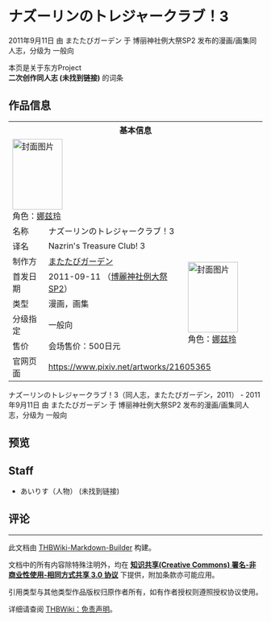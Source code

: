 # ナズーリンのトレジャークラブ！3

<!-- source html: G:\repos\THBWiki-Markdown-Builder\THBWikiMarkdown\Temp\main\c\cd\ns0%3A%E3%83%8A%E3%82%BA%E3%83%BC%E3%83%AA%E3%83%B3%E3%81%AE%E3%83%88%E3%83%AC%E3%82%B8%E3%83%A3%E3%83%BC%E3%82%AF%E3%83%A9%E3%83%96%EF%BC%813.html -->

2011年9月11日 由 またたびガーデン 于 博丽神社例大祭SP2 发布的漫画/画集同人志，分级为 一般向

本页是关于东方Project  
 **二次创作同人志 (未找到链接)** 的词条
## 作品信息

<table><tbody><tr><th colspan="3">基本信息</th></tr><tr><td class="cover-artwork-mobile" colspan="2"><a href="./文件-ナズーリンのトレジャークラブ！3封面.jpg.md" class="image" title="封面图片"><img alt="封面图片" src="https://upload.thwiki.cc/thumb/d/da/%E3%83%8A%E3%82%BA%E3%83%BC%E3%83%AA%E3%83%B3%E3%81%AE%E3%83%88%E3%83%AC%E3%82%B8%E3%83%A3%E3%83%BC%E3%82%AF%E3%83%A9%E3%83%96%EF%BC%813%E5%B0%81%E9%9D%A2.jpg/99px-%E3%83%8A%E3%82%BA%E3%83%BC%E3%83%AA%E3%83%B3%E3%81%AE%E3%83%88%E3%83%AC%E3%82%B8%E3%83%A3%E3%83%BC%E3%82%AF%E3%83%A9%E3%83%96%EF%BC%813%E5%B0%81%E9%9D%A2.jpg" decoding="async" loading="lazy" width="99" height="140" srcset="https://upload.thwiki.cc/thumb/d/da/%E3%83%8A%E3%82%BA%E3%83%BC%E3%83%AA%E3%83%B3%E3%81%AE%E3%83%88%E3%83%AC%E3%82%B8%E3%83%A3%E3%83%BC%E3%82%AF%E3%83%A9%E3%83%96%EF%BC%813%E5%B0%81%E9%9D%A2.jpg/149px-%E3%83%8A%E3%82%BA%E3%83%BC%E3%83%AA%E3%83%B3%E3%81%AE%E3%83%88%E3%83%AC%E3%82%B8%E3%83%A3%E3%83%BC%E3%82%AF%E3%83%A9%E3%83%96%EF%BC%813%E5%B0%81%E9%9D%A2.jpg 1.5x, https://upload.thwiki.cc/thumb/d/da/%E3%83%8A%E3%82%BA%E3%83%BC%E3%83%AA%E3%83%B3%E3%81%AE%E3%83%88%E3%83%AC%E3%82%B8%E3%83%A3%E3%83%BC%E3%82%AF%E3%83%A9%E3%83%96%EF%BC%813%E5%B0%81%E9%9D%A2.jpg/198px-%E3%83%8A%E3%82%BA%E3%83%BC%E3%83%AA%E3%83%B3%E3%81%AE%E3%83%88%E3%83%AC%E3%82%B8%E3%83%A3%E3%83%BC%E3%82%AF%E3%83%A9%E3%83%96%EF%BC%813%E5%B0%81%E9%9D%A2.jpg 2x" data-file-width="272" data-file-height="384"></a><div class="cover-char">角色：<a href="./娜兹玲.md" title="娜兹玲">娜兹玲</a></div></td>
</tr><tr><td class="label">名称</td><td colspan="2"> ナズーリンのトレジャークラブ！3 </td></tr><tr><td class="label">译名</td><td colspan="2"> Nazrin&#39;s Treasure Club! 3 </td></tr><tr><td class="label">制作方</td><td><a href="./またたびガーデン.md" title="またたびガーデン">またたびガーデン</a></td><td class="cover-artwork" rowspan="5" style="min-width:140px;"><a href="./文件-ナズーリンのトレジャークラブ！3封面.jpg.md" class="image" title="封面图片"><img alt="封面图片" src="https://upload.thwiki.cc/thumb/d/da/%E3%83%8A%E3%82%BA%E3%83%BC%E3%83%AA%E3%83%B3%E3%81%AE%E3%83%88%E3%83%AC%E3%82%B8%E3%83%A3%E3%83%BC%E3%82%AF%E3%83%A9%E3%83%96%EF%BC%813%E5%B0%81%E9%9D%A2.jpg/99px-%E3%83%8A%E3%82%BA%E3%83%BC%E3%83%AA%E3%83%B3%E3%81%AE%E3%83%88%E3%83%AC%E3%82%B8%E3%83%A3%E3%83%BC%E3%82%AF%E3%83%A9%E3%83%96%EF%BC%813%E5%B0%81%E9%9D%A2.jpg" decoding="async" loading="lazy" width="99" height="140" srcset="https://upload.thwiki.cc/thumb/d/da/%E3%83%8A%E3%82%BA%E3%83%BC%E3%83%AA%E3%83%B3%E3%81%AE%E3%83%88%E3%83%AC%E3%82%B8%E3%83%A3%E3%83%BC%E3%82%AF%E3%83%A9%E3%83%96%EF%BC%813%E5%B0%81%E9%9D%A2.jpg/149px-%E3%83%8A%E3%82%BA%E3%83%BC%E3%83%AA%E3%83%B3%E3%81%AE%E3%83%88%E3%83%AC%E3%82%B8%E3%83%A3%E3%83%BC%E3%82%AF%E3%83%A9%E3%83%96%EF%BC%813%E5%B0%81%E9%9D%A2.jpg 1.5x, https://upload.thwiki.cc/thumb/d/da/%E3%83%8A%E3%82%BA%E3%83%BC%E3%83%AA%E3%83%B3%E3%81%AE%E3%83%88%E3%83%AC%E3%82%B8%E3%83%A3%E3%83%BC%E3%82%AF%E3%83%A9%E3%83%96%EF%BC%813%E5%B0%81%E9%9D%A2.jpg/198px-%E3%83%8A%E3%82%BA%E3%83%BC%E3%83%AA%E3%83%B3%E3%81%AE%E3%83%88%E3%83%AC%E3%82%B8%E3%83%A3%E3%83%BC%E3%82%AF%E3%83%A9%E3%83%96%EF%BC%813%E5%B0%81%E9%9D%A2.jpg 2x" data-file-width="272" data-file-height="384"></a><div class="cover-char">角色：<a href="./娜兹玲.md" title="娜兹玲">娜兹玲</a></div></td>
</tr><tr><td class="label">首发日期</td><td>2011-09-11&#160;（<a href="/展会作品列表?e=%E5%8D%9A%E4%B8%BD%E7%A5%9E%E7%A4%BE%E4%BE%8B%E5%A4%A7%E7%A5%ADSP%232">博麗神社例大祭SP2</a>）</td></tr><tr><td class="label">类型</td><td>漫画，画集</td></tr><tr><td class="label">分级指定</td><td>一般向</td></tr><tr><td class="label">售价</td><td>会场售价：500日元</td></tr>
<tr><td class="label">官网页面</td><td colspan="2"><a rel="nofollow" class="external free" href="https://www.pixiv.net/artworks/21605365">https://www.pixiv.net/artworks/21605365</a></td></tr></tbody></table>

ナズーリンのトレジャークラブ！3（同人志，またたびガーデン，2011） - 2011年9月11日 由 またたびガーデン 于 博丽神社例大祭SP2 发布的漫画/画集同人志，分级为 一般向
## 预览
## Staff
- あいりす（人物） (未找到链接)

## 评论




---

此文档由 [THBWiki-Markdown-Builder](https://github.com/Delsin-Yu/THBWiki-Markdown-Builder) 构建。

文档中的所有内容除特殊注明外，均在 [**知识共享(Creative Commons) 署名-非商业性使用-相同方式共享 3.0 协议**](https://creativecommons.org/licenses/by-sa/3.0/deed.zh-hans) 下提供，附加条款亦可能应用。

引用类型与其他类型作品版权归原作者所有，如有作者授权则遵照授权协议使用。

详细请查阅 [THBWiki：免责声明](https://thbwiki.cc/THBWiki:%E5%85%8D%E8%B4%A3%E5%A3%B0%E6%98%8E)。

